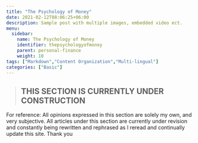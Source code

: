 ```yaml
---
title: "The Psychology of Money"
date: 2021-02-12T08:06:25+06:00
description: Sample post with multiple images, embedded video ect.
menu:
  sidebar:
    name: The Psychology of Money
    identifier: thepsychologyofmoney
    parent: personal-finance
    weight: 10
tags: ["Markdown","Content Organization","Multi-lingual"]
categories: ["Basic"]
---
```

>##       THIS SECTION IS CURRENTLY UNDER CONSTRUCTION

For reference: All opinions expressed in this section are solely my own, and very subjective. All articles under this section are currently under revision and constantly being rewritten and rephrased as I reread and continually update this site. Thank you
